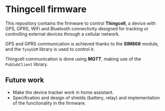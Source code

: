 # Thingcell firmware

This repository contains the firmware to control **Thingcell**, a device with GPS, GPRS, WiFi and Bluetooth connectivity designed for tracking or controlling external devices through a cellular network.

GPS and GPRS communication is achieved thanks to the **SIM868** module, and the ```TynyGSM``` library is used to control it.

Thingcell communication is done using ***MQTT***, making use of the ```PubSubClient``` library.

## Future work

- Make the device tracker work in home assistant.
- Specification and design of shields (battery, relay) and implementation of the functionality in the firmware.